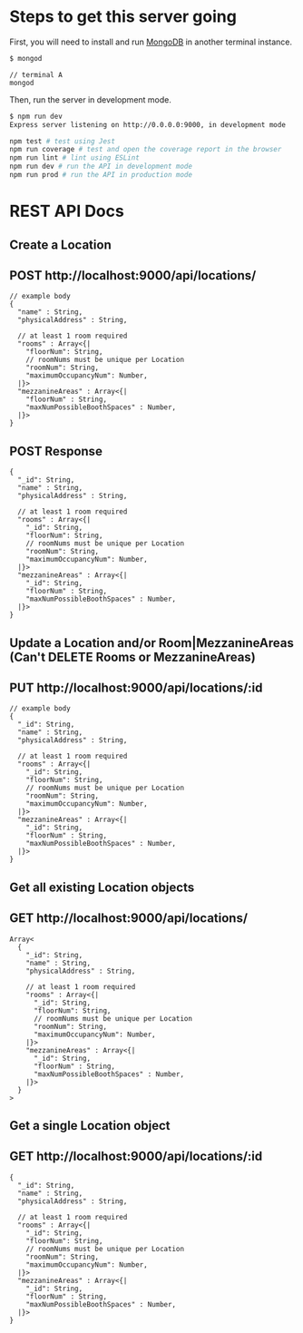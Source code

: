 # Steps to get this server going

First, you will need to install and run [MongoDB](https://www.mongodb.com/) in another terminal instance.

```bash
$ mongod
```




```
// terminal A
mongod
```

Then, run the server in development mode.

```bash
$ npm run dev
Express server listening on http://0.0.0.0:9000, in development mode
```



```bash
npm test # test using Jest
npm run coverage # test and open the coverage report in the browser
npm run lint # lint using ESLint
npm run dev # run the API in development mode
npm run prod # run the API in production mode
```

# REST API Docs


## Create a Location 
## POST http://localhost:9000/api/locations/

```
// example body 
{
  "name" : String,
  "physicalAddress" : String,

  // at least 1 room required
  "rooms" : Array<{|
    "floorNum": String,
    // roomNums must be unique per Location
    "roomNum": String,
    "maximumOccupancyNum": Number,
  |}>
  "mezzanineAreas" : Array<{| 
    "floorNum" : String,
    "maxNumPossibleBoothSpaces" : Number,
  |}>
}
```

## POST Response
```
{
  "_id": String,
  "name" : String,
  "physicalAddress" : String,

  // at least 1 room required
  "rooms" : Array<{|
    "_id": String,
    "floorNum": String,
    // roomNums must be unique per Location
    "roomNum": String,
    "maximumOccupancyNum": Number,
  |}>
  "mezzanineAreas" : Array<{|
    "_id": String,
    "floorNum" : String,
    "maxNumPossibleBoothSpaces" : Number,
  |}>
}
```



## Update a Location and/or Room|MezzanineAreas (Can't DELETE Rooms or MezzanineAreas)
## PUT http://localhost:9000/api/locations/:id

```
// example body 
{
  "_id": String,
  "name" : String,
  "physicalAddress" : String,

  // at least 1 room required
  "rooms" : Array<{|
    "_id": String,
    "floorNum": String,
    // roomNums must be unique per Location
    "roomNum": String,
    "maximumOccupancyNum": Number,
  |}>
  "mezzanineAreas" : Array<{| 
    "_id": String,
    "floorNum" : String,
    "maxNumPossibleBoothSpaces" : Number,
  |}>
}
```

## Get all existing Location objects
## GET http://localhost:9000/api/locations/
```
Array<
  {
    "_id": String,
    "name" : String,
    "physicalAddress" : String,

    // at least 1 room required
    "rooms" : Array<{|
      "_id": String,
      "floorNum": String,
      // roomNums must be unique per Location
      "roomNum": String,
      "maximumOccupancyNum": Number,
    |}>
    "mezzanineAreas" : Array<{| 
      "_id": String,
      "floorNum" : String,
      "maxNumPossibleBoothSpaces" : Number,
    |}>
  }
>
```

## Get a single Location object
## GET http://localhost:9000/api/locations/:id
```
{
  "_id": String,
  "name" : String,
  "physicalAddress" : String,

  // at least 1 room required
  "rooms" : Array<{|
    "_id": String,
    "floorNum": String,
    // roomNums must be unique per Location
    "roomNum": String,
    "maximumOccupancyNum": Number,
  |}>
  "mezzanineAreas" : Array<{| 
    "_id": String,
    "floorNum" : String,
    "maxNumPossibleBoothSpaces" : Number,
  |}>
}
```

